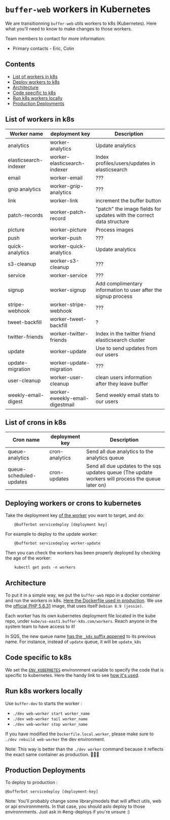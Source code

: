 # `buffer-web` workers in Kubernetes

We are transitionning `buffer-web` utils workers to k8s (Kubernetes). Here what you'll need to know to make changes to those workers.

Team members to contact for more information:
* Primary contacts - Eric, Colin

## Contents

* [List of workers in k8s](#list-of-workers-in-k8s)
* [Deploy workers to k8s](#deploying-workers-to-kubernetes)
* [Architecture](#architecture)
* [Code specific to k8s](#code-specific-to-k8s)
* [Run k8s workers locally](#run-k8s-workers-locally)
* [Production Deployments](#production-deployments)

## List of workers in k8s
| Worker name | deployment key | Description|
| --- | --- | --- |
| analytics | worker-analytics | Update analytics
| elasticsearch-indexer | worker-elasticsearch-indexer | Index profiles/users/updates in elasticsearch
| email | worker-email | ???
| gnip analytics | worker-gnip-analytics | ???
| link | worker-link | increment the buffer button
| patch-records | worker-patch-record | "patch" the image fields for updates with the correct data structure
| picture | worker-picture | Process images
| push | worker-push | ???
| quick-analytics | worker-quick-analytics | Update analytics
| s3-cleanup | worker-s3-cleanup | ???
| service | worker-service | ???
| signup | worker-signup | Add complimentary information to user after the signup process
| stripe-webhook | worker-stripe-webhook | ???
| tweet-backfill | worker-tweet-backfill | ?
| twitter-friends | worker-twitter-friends | Index in the twitter friend elasticsearch cluster
| update | worker-update | Use to send updates from our users
| update-migration | worker-update-migration | ???
| user-cleanup | worker-user-cleanup | clean users information after they leave buffer
| weekly-email-digest | worker-eweekly-email-digestmail | Send weekly email stats to our users


## List of crons in k8s
| Cron name | deployment key | Description|
| --- | --- | --- |
| queue-analytics | cron-analytics | Send all due analytics to the analytics queue
| queue-scheduled-updates | cron-updates | Send all due updates to the sqs updates queue (The update workers will process the queue later on)


## Deploying workers or crons to kubernetes
Take the deployment key [of the worker](#list-of-workers-in-k8s) you want to target, and do:

```
    @bufferbot servicedeploy [deployment key]
```

For example to deploy to the update worker:
```
    @bufferbot servicedeploy worker-update
```

Then you can check the workers has been properly deployed by checking the age of the worker:
```
    kubectl get pods -n workers
```

## Architecture

To put it in a simple way, we put the `buffer-web` repo in a docker container and run the workers in k8s. [Here the Dockerfile used in production](https://github.com/bufferapp/buffer-web/blob/master/Dockerfile.workers). We use the [official PHP 5.6.31](https://github.com/bufferapp/dockerfiles/blob/master/php56-cli/Dockerfile) image, that uses itself `Debian 8.9 (jessie)`.

Each worker has its own kubernetes deployment file located in the kube repo, under `kube/us-east1.buffer-k8s.com/workers`. Reach anyone in the system team to have access to it!

In SQS, the new queue name [has the `_k8s` suffix appened](https://github.com/bufferapp/buffer-web/blob/4eda46cb62a18f9285eab93e33100d7133e92cfc/shared/libraries/Workers/Worker.php#L81-L83) to its previous name. For instance, instead of `update` queue, it will be `update_k8s`

## Code specific to k8s
We set the  [`ENV_KUBERNETES`](https://github.com/bufferapp/buffer-web/blob/37348b9f59c675f420ea7099fd2ed9d0758e4844/Dockerfile.workers#L10
) environnment variable to specify the code that is specific to kubernetes. Here the handy link to see [how it's used](https://github.com/bufferapp/buffer-web/search?utf8=%E2%9C%93&q=ENV_KUBERNETES&type=).

## Run k8s workers locally

Use `buffer-dev` to starts the worker :

- `./dev web-worker start worker_name`
- `./dev web-worker tail worker_name`
- `./dev web-worker stop worker_name`

If you have modified the `Dockerfile.local.worker`, please make sure to `./dev rebuild web-worker` the dev environment.

Note: This way is better than the `./dev worker` command  because it reflects the exact same container as production. 🐳🐳🐳


## Production Deployments 

To deploy to production :

`@bufferbot servicedeploy [deployment-key]`

Note:  You'll probably change some library/models that will affect utils, web or api environnments. In that case, you should aslo deploy to those environnments. Just ask in #eng-deploys if you're unsure :) 
